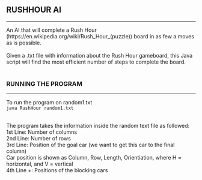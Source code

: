 ## RUSHHOUR AI
<hr>
An AI that will complete a Rush Hour (https://en.wikipedia.org/wiki/Rush_Hour_(puzzle)) board in as few a moves as is possible.<br/><br/>
Given a .txt file with information about the Rush Hour gameboard, this Java script will find the most efficient number of steps to complete the board.<br/><br/>

### RUNNING THE PROGRAM
<hr>

To run the program on random1.txt<br/>
`java RushHour random1.txt`<br/><br/>

The program takes the information inside the random text file as followed:<br/>
1st Line: Number of columns<br/>
2nd Line: Number of rows<br/>
3rd Line: Position of the goal car (we want to get this car to the final column)
            <br/>Car position is shown as Column, Row, Length, Orientiation, where H = horizontal, and V = vertical
  <br/>
4th Line +: Positions of the blocking cars
